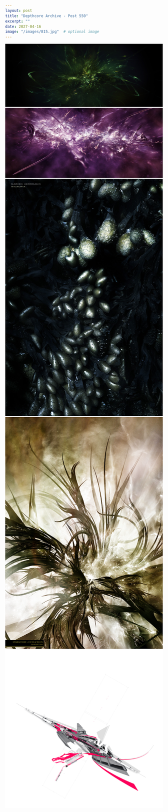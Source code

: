 ```yaml
---
layout: post
title: "Depthcore Archive - Post 550"
excerpt: ""
date: 2027-04-16
image: "/images/815.jpg"  # optional image
---
```


<img src="/images/815.jpg">
<img src="/images/817.jpg" alt="817.jpg"/>
<img src="/images/819.jpg" alt="819.jpg"/>
<img src="/images/820.jpg" alt="820.jpg"/>
<img src="/images/821.jpg" alt="821.jpg"/>

